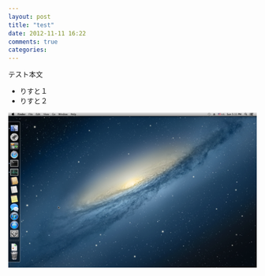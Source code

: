 ```yaml
---
layout: post
title: "test"
date: 2012-11-11 16:22
comments: true
categories: 
---
```

テスト本文

* りすと１
* りすと２

![Alt マウンテン獅子](/images/items/mountain-lion.png)